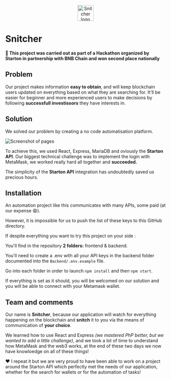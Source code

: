 <p align="center">
  <img width="50" height="50" alt="Snitcher logo" src="https://github.com/socialeonet/HackatonStarton/blob/main/assets/logo.png">
</p>

# Snitcher

**🥈 This project was carried out as part of a Hackathon organized by Starton in partnership with BNB Chain and won second place nationally**

## Problem

Our project makes information **easy to obtain**, and will keep blockchain users updated on everything based on what they are searching for. It'll be easier for beginner and more experienced users to make decisions by following **successfull investissors** they have interests in.

## Solution
We solved our problem by creating a no code automatisation platform.

![Screenshot of pages](https://raw.githubusercontent.com/socialeonet/HackatonStarton/main/assets/Screenshots.png)

To achieve this, we used React, Express, MariaDB and oviously the **Starton API**. Our biggest technical challenge was to implement the login with MetaMask, we worked really hard all together and **succeeded.**

The simplicity of the **Starton API** integration has undoubtedly saved us precious hours.

## Installation

An automation project like this communicates with many APIs, some paid (at our expense 😄).

However, it is impossible for us to push the list of these keys to this GitHub directory.

If despite everything you want to try this project on your side :

You'll find in the repository **2 folders:** frontend & backend.

You'll need to create a .env with all your API keys in the backend folder documented into the `Backend/.env.example` file.

Go into each folder in order to launch `npm install` and then `npm start`.

If everything is set as it should, you will be welcomed on our solution and you will be able to connect with your Metamask wallet.

## Team and comments

Our name is **Snitcher**, because our application will watch for everything happening on the blockchain and **snitch** it to you via the means of communication of **your choice**.

We learned how to use React and Express _(we mastered PhP better, but we wanted to add a little challenge)_, and we took a lot of time to understand how MetaMask and the web3 works, at the end of these two days we now have knowloedge on all of these things!

❤️ I repeat it but we are very proud to have been able to work on a project around the Starton API which perfectly met the needs of our application, whether for the search for wallets or for the automation of tasks!
